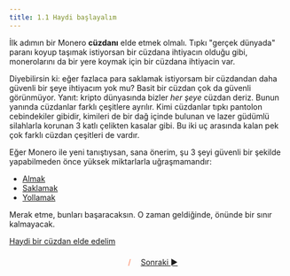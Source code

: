 ```yaml
---
title: 1.1 Haydi başlayalım
---
```


İlk adımın bir Monero **cüzdanı** elde etmek olmalı.  Tıpkı "gerçek
dünyada" paranı koyup taşımak istiyorsan bir cüzdana ihtiyacın olduğu
gibi, monerolarını da bir yere koymak için bir cüzdana ihtiyacin var.

Diyebilirsin ki: eğer fazlaca para saklamak istiyorsam bir cüzdandan
daha güvenli bir şeye ihtiyacım yok mu?  Basit bir cüzdan çok da
güvenli görünmüyor.  Yanıt: kripto dünyasında bizler *her şeye* cüzdan
deriz.  Bunun yanında cüzdanlar farklı çeşitlere ayrılır.  Kimi
cüzdanlar tıpkı pantolon cebindekiler gibidir, kimileri de bir dağ
içinde bulunan ve lazer güdümlü silahlarla korunan 3 katlı çelikten
kasalar gibi.  Bu iki uç arasında kalan pek çok farklı cüzdan
çeşitleri de vardır.

Eğer Monero ile yeni tanıştıysan, sana önerim, şu 3 şeyi güvenli bir
şekilde yapabilmeden önce yüksek miktarlarla uğraşmamandır:

- [Almak](1.11_receive_monero.md)
- [Saklamak](1.03_be_your_own_bank.md)
- [Yollamak](1.12_send_monero.md)

Merak etme, bunları başaracaksın.  O zaman geldiğinde, önünde bir
sınır kalmayacak.

[Haydi bir cüzdan elde edelim](1.02_get_a_monero_wallet.md)


<p align='center' style='margin-top: 1.5em;'><span style='margin-right: 1em;'></span> <span style='color: #ff774d;'>/</span> <span style='margin-left: 1em;'><a href="./1.02_get_a_monero_wallet.md">Sonraki ►</a></span></p>
